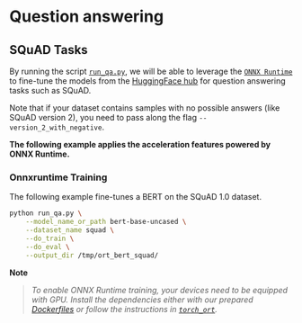 <!---
Copyright 2022 The HuggingFace Team. All rights reserved.

Licensed under the Apache License, Version 2.0 (the "License");
you may not use this file except in compliance with the License.
You may obtain a copy of the License at

    http://www.apache.org/licenses/LICENSE-2.0

Unless required by applicable law or agreed to in writing, software
distributed under the License is distributed on an "AS IS" BASIS,
WITHOUT WARRANTIES OR CONDITIONS OF ANY KIND, either express or implied.
See the License for the specific language governing permissions and
limitations under the License.
-->

# Question answering

## SQuAD Tasks

By running the script [`run_qa.py`](https://github.com/huggingface/optimum/blob/main/examples/onnxruntime/training/question-answering/run_qa.py),
we will be able to leverage the [`ONNX Runtime`](https://github.com/microsoft/onnxruntime) to fine-tune the models from the 
[HuggingFace hub](https://huggingface.co/models) for question answering tasks such as SQuAD.  

Note that if your dataset contains samples with no possible answers (like SQuAD version 2), you need to pass along 
the flag `--version_2_with_negative`.  

__The following example applies the acceleration features powered by ONNX Runtime.__


### Onnxruntime Training

The following example fine-tunes a BERT on the SQuAD 1.0 dataset.

```bash
python run_qa.py \
    --model_name_or_path bert-base-uncased \
    --dataset_name squad \
    --do_train \
    --do_eval \
    --output_dir /tmp/ort_bert_squad/
```

__Note__   
> *To enable ONNX Runtime training, your devices need to be equipped with GPU. Install the dependencies either with our prepared*
*[Dockerfiles](https://github.com/huggingface/optimum/blob/main/examples/onnxruntime/training/docker/) or follow the instructions* 
*in [`torch_ort`](https://github.com/pytorch/ort/blob/main/docs/install.md).*  
